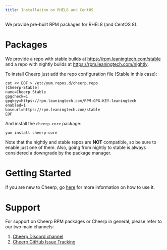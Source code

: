 ```yaml
---
title: Installation on RHEL8 and CentOS
---
```


We provide pre-built RPM packages for RHEL8 (and CentOS 8).

# Packages

We provide a repo with stable builds at https://rpm.leaningtech.com/stable and a repo with nightly builds at https://rpm.leaningtech.com/nightly.

To install Cheerp just add the repo configuration file (Stable in this case):

```
cat << EOF > /etc/yum.repos.d/cheerp.repo
[Cheerp-Stable]
name=Cheerp Stable
gpgcheck=1
gpgkey=https://rpm.leaningtech.com/RPM-GPG-KEY-leaningtech
enabled=1
baseurl=https://rpm.leaningtech.com/stable
EOF
```

And install the `cheerp-core` package:

```
yum install cheerp-core
```

Note that the nightly and stable repos are **NOT** compatible, so be sure to enable just one of them. Also, going from nightly to stable is always considered a downgrade by the package manager.

# Getting Started

If you are new to Cheerp, go [here](./Getting-Started) for more information on how to use it.

# Support

For support on Cheerp RPM packages or Cheerp in general, please refer to our two main channels:

1. [Cheerp Discord channel](https://discord.leaningtech.com)
2. [Cheerp GitHub Issue Tracking](https://github.com/leaningtech/cheerp-meta/issues)
